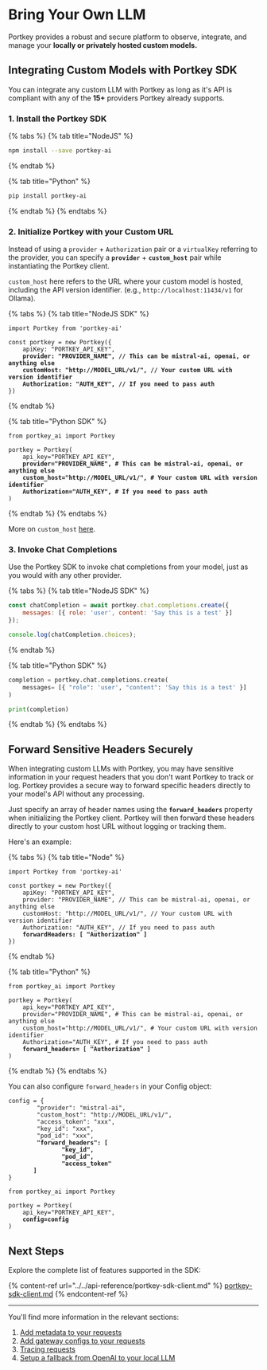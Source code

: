 # Bring Your Own LLM

Portkey provides a robust and secure platform to observe, integrate, and manage your **locally or privately hosted custom models.**

## Integrating Custom Models with Portkey SDK

You can integrate any custom LLM with Portkey as long as it's API is compliant with any of the **15+** providers Portkey already supports.

### **1. Install the Portkey SDK**

{% tabs %}
{% tab title="NodeJS" %}
```bash
npm install --save portkey-ai
```
{% endtab %}

{% tab title="Python" %}
```bash
pip install portkey-ai
```
{% endtab %}
{% endtabs %}

### **2. Initialize Portkey with your Custom URL**

Instead of using a `provider` + `Authorization` pair or a `virtualKey` referring to the provider, you can specify a **`provider`** + **`custom_host`** pair while instantiating the Portkey client.

`custom_host` here refers to the URL where your custom model is hosted, including the API version identifier. (e.g., `http://localhost:11434/v1` for Ollama).

{% tabs %}
{% tab title="NodeJS SDK" %}
<pre class="language-javascript"><code class="lang-javascript">import Portkey from 'portkey-ai'
 
const portkey = new Portkey({
    apiKey: "PORTKEY_API_KEY",
<strong>    provider: "PROVIDER_NAME", // This can be mistral-ai, openai, or anything else
</strong><strong>    customHost: "http://MODEL_URL/v1/", // Your custom URL with version identifier
</strong><strong>    Authorization: "AUTH_KEY", // If you need to pass auth
</strong>})
</code></pre>
{% endtab %}

{% tab title="Python SDK" %}
<pre class="language-python"><code class="lang-python">from portkey_ai import Portkey

portkey = Portkey(
    api_key="PORTKEY_API_KEY",
<strong>    provider="PROVIDER_NAME", # This can be mistral-ai, openai, or anything else
</strong><strong>    custom_host="http://MODEL_URL/v1/", # Your custom URL with version identifier
</strong><strong>    Authorization="AUTH_KEY", # If you need to pass auth
</strong>)
</code></pre>
{% endtab %}
{% endtabs %}

More on `custom_host` [here](../../product/ai-gateway-streamline-llm-integrations/universal-api.md#integrating-local-or-private-models).

### **3. Invoke Chat Completions**

Use the Portkey SDK to invoke chat completions from your model, just as you would with any other provider.

{% tabs %}
{% tab title="NodeJS SDK" %}
```javascript
const chatCompletion = await portkey.chat.completions.create({
    messages: [{ role: 'user', content: 'Say this is a test' }]
});

console.log(chatCompletion.choices);
```
{% endtab %}

{% tab title="Python SDK" %}
```python
completion = portkey.chat.completions.create(
    messages= [{ "role": 'user', "content": 'Say this is a test' }]
)

print(completion)
```
{% endtab %}
{% endtabs %}

## Forward Sensitive Headers Securely

When integrating custom LLMs with Portkey, you may have sensitive information in your request headers that you don't want Portkey to track or log. Portkey provides a secure way to forward specific headers directly to your model's API without any processing.

Just specify an array of header names using the **`forward_headers`** property when initializing the Portkey client. Portkey will then forward these headers directly to your custom host URL without logging or tracking them.

Here's an example:

{% tabs %}
{% tab title="Node" %}
<pre class="language-typescript"><code class="lang-typescript">import Portkey from 'portkey-ai'
 
const portkey = new Portkey({
    apiKey: "PORTKEY_API_KEY",
    provider: "PROVIDER_NAME", // This can be mistral-ai, openai, or anything else
    customHost: "http://MODEL_URL/v1/", // Your custom URL with version identifier
    Authorization: "AUTH_KEY", // If you need to pass auth
<strong>    forwardHeaders: [ "Authorization" ]
</strong>})
</code></pre>
{% endtab %}

{% tab title="Python" %}
<pre class="language-python"><code class="lang-python">from portkey_ai import Portkey

portkey = Portkey(
    api_key="PORTKEY_API_KEY",
    provider="PROVIDER_NAME", # This can be mistral-ai, openai, or anything else
    custom_host="http://MODEL_URL/v1/", # Your custom URL with version identifier
    Authorization="AUTH_KEY", # If you need to pass auth
<strong>    forward_headers= [ "Authorization" ]
</strong>)
</code></pre>
{% endtab %}
{% endtabs %}

You can also configure `forward_headers` in your Config object:

<pre class="language-python"><code class="lang-python">config = {
		"provider": "mistral-ai",
		"custom_host": "http://MODEL_URL/v1/",
		"access_token": "xxx",
		"key_id": "xxx",
		"pod_id": "xxx",
<strong>		"forward_headers": [
</strong><strong>				"key_id",
</strong><strong>				"pod_id",
</strong><strong>				"access_token"
</strong><strong>		]
</strong>}

from portkey_ai import Portkey

portkey = Portkey(
    api_key="PORTKEY_API_KEY",
<strong>    config=config
</strong>)
</code></pre>

## Next Steps

Explore the complete list of features supported in the SDK:

{% content-ref url="../../api-reference/portkey-sdk-client.md" %}
[portkey-sdk-client.md](../../api-reference/portkey-sdk-client.md)
{% endcontent-ref %}

***

You'll find more information in the relevant sections:

1. [Add metadata to your requests](../../product/observability-modern-monitoring-for-llms/metadata.md)
2. [Add gateway configs to your requests](../../product/ai-gateway-streamline-llm-integrations/universal-api.md#ollama-in-configs)
3. [Tracing requests](../../product/observability-modern-monitoring-for-llms/traces.md)
4. [Setup a fallback from OpenAI to your local LLM](../../product/ai-gateway-streamline-llm-integrations/fallbacks.md)
